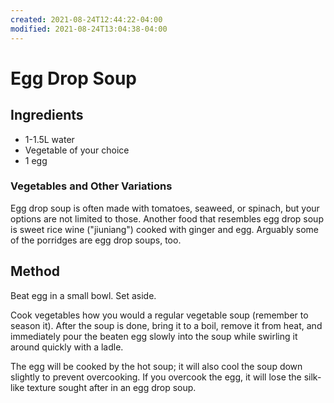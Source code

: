 ```yaml
---
created: 2021-08-24T12:44:22-04:00
modified: 2021-08-24T13:04:38-04:00
---
```


# Egg Drop Soup

## Ingredients

* 1-1.5L water
* Vegetable of your choice
* 1 egg

### Vegetables and Other Variations

Egg drop soup is often made with tomatoes, seaweed, or spinach, but your options are not limited to those. Another food that resembles egg drop soup is sweet rice wine ("jiuniang") cooked with ginger and egg. Arguably some of the porridges are egg drop soups, too.

## Method

Beat egg in a small bowl. Set aside.

Cook vegetables how you would a regular vegetable soup (remember to season it). After the soup is done, bring it to a boil, remove it from heat, and immediately pour the beaten egg slowly into the soup while swirling it around quickly with a ladle.

The egg will be cooked by the hot soup; it will also cool the soup down slightly to prevent overcooking. If you overcook the egg, it will lose the silk-like texture sought after in an egg drop soup.
